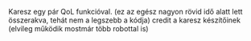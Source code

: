 Karesz egy pár QoL funkcióval.
(ez az egész nagyon rövid idő alatt lett összerakva, tehát nem a legszebb a kódja)
credit a karesz készítőinek
(elvileg működik mostmár több robottal is)
